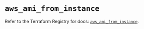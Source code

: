 # `aws_ami_from_instance`

Refer to the Terraform Registry for docs: [`aws_ami_from_instance`](https://registry.terraform.io/providers/hashicorp/aws/5.98.0/docs/resources/ami_from_instance).
